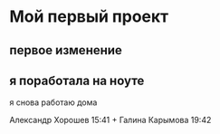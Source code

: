 # Мой первый проект

## первое изменение

## я поработала на ноуте

я снова работаю дома


Александр Хорошев 15:41 +
Галина Карымова 19:42